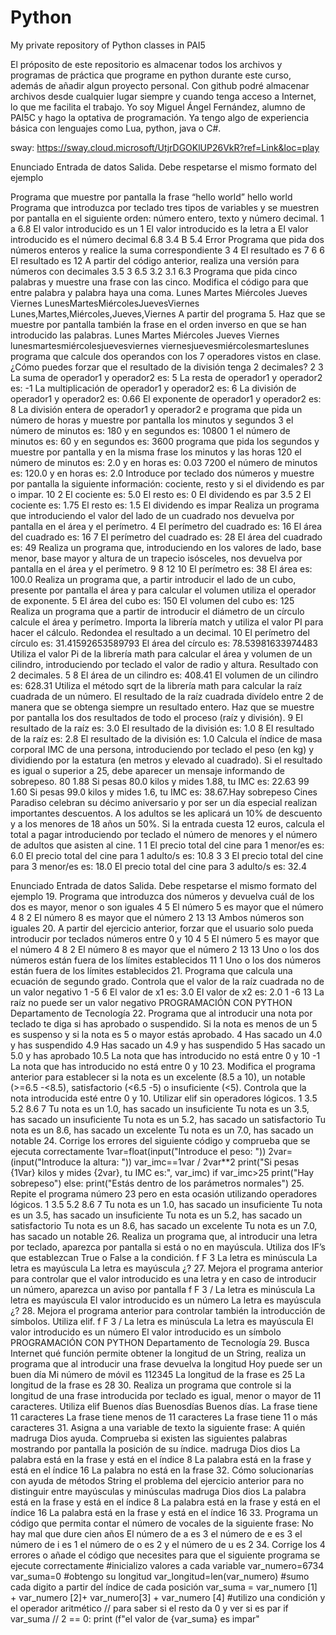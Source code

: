 # Python
My private repository of Python classes in PAI5

El próposito de este repositorio es almacenar todos los archivos y programas de práctica que programe en python durante este curso, además de añadir algun proyecto personal. Con github podré almacenar archivos desde cualquier lugar siempre y cuando tenga acceso a Internet, lo que me facilita el trabajo.
Yo soy Miguel Ángel Fernández, alumno de PAI5C y hago la optativa de programación. Ya tengo algo de experiencia básica con lenguajes como Lua, python, java o C#.



sway:
https://sway.cloud.microsoft/UtjrDGOKlUP26VkR?ref=Link&loc=play 

Enunciado Entrada de datos Salida. Debe respetarse el mismo formato del ejemplo

Programa que muestre por pantalla la frase “hello world” hello world
Programa que introduzca por teclado tres tipos de variables y se muestren por pantalla en el siguiente orden: número entero, texto y número decimal. 1 a 6.8 El valor introducido es un 1 El valor introducido es la letra a El valor introducido es el número decimal 6.8 3.4 B 5.4 Error
Programa que pida dos números enteros y realice la suma correspondiente 3 4 El resultado es 7 6 6 El resultado es 12
A partir del código anterior, realiza una versión para números con decimales 3.5 3 6.5 3.2 3.1 6.3
Programa que pida cinco palabras y muestre una frase con las cinco. Modifica el código para que entre palabra y palabra haya una coma. Lunes Martes Miércoles Jueves Viernes LunesMartesMiércolesJuevesViernes Lunes,Martes,Miércoles,Jueves,Viernes
A partir del programa 5. Haz que se muestre por pantalla también la frase en el orden inverso en que se han introducido las palabras. Lunes Martes Miércoles Jueves Viernes lunesmartesmiércolesjuevesviernes viernesjuevesmiércolesmarteslunes
programa que calcule dos operandos con los 7 operadores vistos en clase. ¿Cómo puedes forzar que el resultado de la división tenga 2 decimales? 2 3 La suma de operador1 y operador2 es: 5 La resta de operador1 y operador2 es: -1 La multiplicación de operador1 y operador2 es: 6 La división de operador1 y operador2 es: 0.66 El exponente de operador1 y operador2 es: 8 La división entera de operador1 y operador2 e
programa que pida un número de horas y muestre por pantalla los minutos y segundos 3 el número de minutos es: 180 y en segundos es: 10800 1 el número de minutos es: 60 y en segundos es: 3600
programa que pida los segundos y muestre por pantalla y en la misma frase los minutos y las horas 120 el número de minutos es: 2.0 y en horas es: 0.03 7200 el número de minutos es: 120.0 y en horas es: 2.0
Introduce por teclado dos números y muestre por pantalla la siguiente información: cociente, resto y si el dividendo es par o impar. 10 2 El cociente es: 5.0 El resto es: 0 El dividendo es par 3.5 2 El cociente es: 1.75 El resto es: 1.5 El dividendo es impar
Realiza un programa que introduciendo el valor del lado de un cuadrado nos devuelva por pantalla en el área y el perímetro. 4 El perímetro del cuadrado es: 16 El área del cuadrado es: 16 7 El perímetro del cuadrado es: 28 El área del cuadrado es: 49
Realiza un programa que, introduciendo en los valores de lado, base menor, base mayor y altura de un trapecio isósceles, nos devuelva por pantalla en el área y el perímetro. 9 8 12 10 El perímetro es: 38 El área es: 100.0
Realiza un programa que, a partir introducir el lado de un cubo, presente por pantalla el área y para calcular el volumen utiliza el operador de exponente. 5 El área del cubo es: 150 El volumen del cubo es: 125
Realiza un programa que a partir de introducir el diámetro de un círculo calcule el área y perímetro. Importa la librería match y utiliza el valor PI para hacer el cálculo. Redondea el resultado a un decimal. 10 El perímetro del círculo es: 31.41592653589793 El área del círculo es: 78.53981633974483
Utiliza el valor Pi de la librería math para calcular el área y volumen de un cilindro, introduciendo por teclado el valor de radio y altura. Resultado con 2 decimales. 5 8 El área de un cilindro es: 408.41 El volumen de un cilindro es: 628.31
Utiliza el método sqrt de la librería math para calcular la raíz cuadrada de un número. El resultado de la raíz cuadrada divídelo entre 2 de manera que se obtenga siempre un resultado entero. Haz que se muestre por pantalla los dos resultados de todo el proceso (raíz y división). 9 El resultado de la raíz es: 3.0 El resultado de la división es: 1.0 8 El resultado de la raíz es: 2.8 El resultado de la división es: 1.0
Calcula el índice de masa corporal IMC de una persona, introduciendo por teclado el peso (en kg) y dividiendo por la estatura (en metros y elevado al cuadrado). Si el resultado es igual o superior a 25, debe aparecer un mensaje informando de sobrepeso. 80 1.88 Si pesas 80.0 kilos y mides 1.88, tu IMC es: 22.63 99 1.60 Si pesas 99.0 kilos y mides 1.6, tu IMC es: 38.67.Hay sobrepeso
Cines Paradiso celebran su décimo aniversario y por ser un día especial realizan importantes descuentos. A los adultos se les aplicará un 10% de descuento y a los menores de 18 años un 50%. Si la entrada cuesta 12 euros, calcula el total a pagar introduciendo por teclado el número de menores y el número de adultos que asisten al cine. 1 1 El precio total del cine para 1 menor/es es: 6.0 El precio total del cine para 1 adulto/s es: 10.8 3 3 El precio total del cine para 3 menor/es es: 18.0 El precio total del cine para 3 adulto/s es: 32.4

Enunciado
Entrada de datos Salida. Debe respetarse el mismo formato del ejemplo
19. Programa que introduzca dos números y devuelva cuál de los dos es mayor, menor o son 
iguales
4
5
El número 5 es mayor que el número 4
8
2
El número 8 es mayor que el número 2
13
13
Ambos números son iguales
20. A partir del ejercicio anterior, forzar que el usuario solo pueda introducir por teclados 
números entre 0 y 10
4
5
El número 5 es mayor que el número 4
8
2
El número 8 es mayor que el número 2
13
13
Uno o los dos números están fuera de los límites 
establecidos
11
1
Uno o los dos números están fuera de los límites 
establecidos
21. Programa que calcula una ecuación de segundo grado. Controla que el valor de la raíz 
cuadrada no de un valor negativo
1
-5
6
El valor de x1 es: 3.0
El valor de x2 es: 2.0
1
-6
13
La raíz no puede ser un valor negativo
PROGRAMACIÓN CON PYTHON
Departamento de Tecnología
22. Programa que al introducir una nota por teclado te diga si has aprobado o suspendido. 
Si la nota es menos de un 5 es suspenso y si la nota es 5 o mayor estás aprobado.
4 Has sacado un 4.0 y has suspendido
4.9 Has sacado un 4.9 y has suspendido
5 Has sacado un 5.0 y has aprobado
10.5 La nota que has introducido no está entre 0 y 10
-1 La nota que has introducido no está entre 0 y 10
23. Modifica el programa anterior para establecer si la nota es un excelente (8.5 a 10), un 
notable (>=6.5 -<8.5), satisfactorio (<6.5 -5) o insuficiente (<5). Controla que la nota 
introducida esté entre 0 y 10. Utilizar elif sin operadores lógicos.
1
3.5
5.2
8.6
7
Tu nota es un 1.0, has sacado un insuficiente
Tu nota es un 3.5, has sacado un insuficiente
Tu nota es un 5.2, has sacado un satisfactorio
Tu nota es un 8.6, has sacado un excelente
Tu nota es un 7.0, has sacado un notable
24. Corrige los errores del siguiente código y comprueba que se ejecuta correctamente
1var=float(input("Introduce el peso: "))
2var=(input("Introduce la altura: "))
var_imc==1var / 2var**2
print("Si pesas {1Var} kilos y mides {2var}, tu IMC es:", 
var_imc)
if var_imc>25
 print("Hay sobrepeso")
else:
 print("Estás dentro de los parámetros normales")
25. Repite el programa número 23 pero en esta ocasión utilizando operadores lógicos.
1
3.5
5.2
8.6
7
Tu nota es un 1.0, has sacado un insuficiente
Tu nota es un 3.5, has sacado un insuficiente
Tu nota es un 5.2, has sacado un satisfactorio
Tu nota es un 8.6, has sacado un excelente
Tu nota es un 7.0, has sacado un notable
26. Realiza un programa que, al introducir una letra por teclado, aparezca por pantalla si 
está o no en mayúscula. Utiliza dos IF’s que establezcan True o False a la condición.
f
F
3
La letra es minúscula
La letra es mayúscula
La letra es mayúscula ¿?
27. Mejora el programa anterior para controlar que el valor introducido es una letra y en 
caso de introducir un número, aparezca un aviso por pantalla
f
F
3
/
La letra es minúscula
La letra es mayúscula
El valor introducido es un número
La letra es mayúscula ¿?
28. Mejora el programa anterior para controlar también la introducción de símbolos. Utiliza 
elif.
f
F
3
/
La letra es minúscula
La letra es mayúscula
El valor introducido es un número
El valor introducido es un símbolo
PROGRAMACIÓN CON PYTHON
Departamento de Tecnología
29. Busca Internet qué función permite obtener la longitud de un String, realiza un programa 
que al introducir una frase devuelva la longitud
Hoy puede ser un buen día
Mi número de móvil es 112345
La longitud de la frase es 25
La longitud de la frase es 28
30. Realiza un programa que controle si la longitud de una frase introducida por teclado es
igual, menor o mayor de 11 caracteres. Utiliza elif
Buenos días
Buenosdías
Buenos días.
La frase tiene 11 caracteres
La frase tiene menos de 11 caracteres
La frase tiene 11 o más caracteres
31. Asigna a una variable de texto la siguiente frase: A quién madruga Dios ayuda. 
Comprueba si existen las siguientes palabras mostrando por pantalla la posición de su 
índice.
madruga
Dios
dios
La palabra está en la frase y está en el índice 8
La palabra está en la frase y está en el índice 16
La palabra no está en la frase
32. Cómo solucionarías con ayuda de métodos String el problema del ejercicio anterior para 
no distinguir entre mayúsculas y minúsculas
madruga
Dios
dios
La palabra está en la frase y está en el índice 8
La palabra está en la frase y está en el índice 16
La palabra está en la frase y está en el índice 16
33. Programa un código que permita contar el número de vocales de la siguiente frase: No 
hay mal que dure cien años
El número de a es 3 el número de e es 3 el número de i es 
1 el número de o es 2 y el número de u es 2
34. Corrige los 4 errores o añade el código que necesites para que el siguiente programa se 
ejecute correctamente
#inicializo valores a cada variable
var_numero=6734
var_suma=0
#obtengo su longitud
var_longitud=len(var_numero)
#sumo cada digito a partir del índice de cada posición
var_suma = var_numero [1] + var_numero [2]+ var_numero[3] + var_numero [4]
#utilizo una condición y el operador aritmético // para saber si el resto da 0 y ver si es par
if var_suma // 2 == 0:
 print (f"el valor de {var_suma} es impar"
